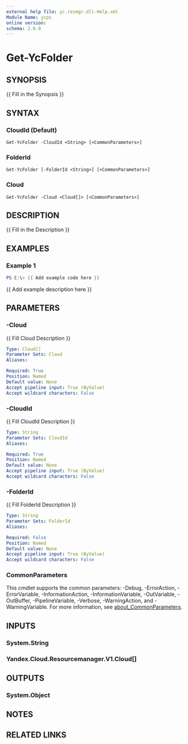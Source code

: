```yaml
---
external help file: yc.resmgr.dll-Help.xml
Module Name: ycps
online version:
schema: 2.0.0
---
```


# Get-YcFolder

## SYNOPSIS
{{ Fill in the Synopsis }}

## SYNTAX

### CloudId (Default)
```
Get-YcFolder -CloudId <String> [<CommonParameters>]
```

### FolderId
```
Get-YcFolder [-FolderId <String>] [<CommonParameters>]
```

### Cloud
```
Get-YcFolder -Cloud <Cloud[]> [<CommonParameters>]
```

## DESCRIPTION
{{ Fill in the Description }}

## EXAMPLES

### Example 1
```powershell
PS C:\> {{ Add example code here }}
```

{{ Add example description here }}

## PARAMETERS

### -Cloud
{{ Fill Cloud Description }}

```yaml
Type: Cloud[]
Parameter Sets: Cloud
Aliases:

Required: True
Position: Named
Default value: None
Accept pipeline input: True (ByValue)
Accept wildcard characters: False
```

### -CloudId
{{ Fill CloudId Description }}

```yaml
Type: String
Parameter Sets: CloudId
Aliases:

Required: True
Position: Named
Default value: None
Accept pipeline input: True (ByValue)
Accept wildcard characters: False
```

### -FolderId
{{ Fill FolderId Description }}

```yaml
Type: String
Parameter Sets: FolderId
Aliases:

Required: False
Position: Named
Default value: None
Accept pipeline input: True (ByValue)
Accept wildcard characters: False
```

### CommonParameters
This cmdlet supports the common parameters: -Debug, -ErrorAction, -ErrorVariable, -InformationAction, -InformationVariable, -OutVariable, -OutBuffer, -PipelineVariable, -Verbose, -WarningAction, and -WarningVariable. For more information, see [about_CommonParameters](http://go.microsoft.com/fwlink/?LinkID=113216).

## INPUTS

### System.String

### Yandex.Cloud.Resourcemanager.V1.Cloud[]

## OUTPUTS

### System.Object
## NOTES

## RELATED LINKS
